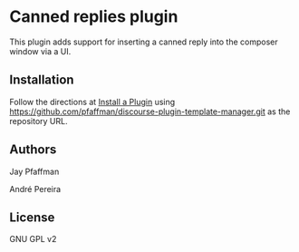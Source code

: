 # Canned replies plugin
This plugin adds support for inserting a canned reply into the composer window via a UI.

## Installation

Follow the directions at [Install a Plugin](https://meta.discourse.org/t/install-a-plugin/19157) using https://github.com/pfaffman/discourse-plugin-template-manager.git as the repository URL.

## Authors

Jay Pfaffman

André Pereira

## License

GNU GPL v2
